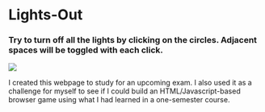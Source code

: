 # Lights-Out
### Try to turn off all the lights by clicking on the circles. Adjacent spaces will be toggled with each click.

![](Lights-Out-Demo.gif)

I created this webpage to study for an upcoming exam. I also used it as a challenge for myself to see if I could build an HTML/Javascript-based browser game using what I had learned in a one-semester course.
